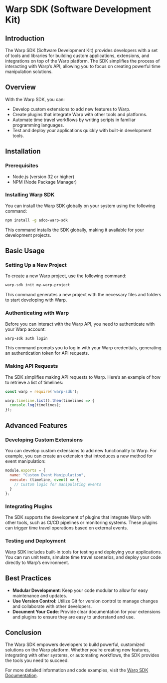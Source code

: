 # Warp SDK (Software Development Kit)

## Introduction

The Warp SDK (Software Development Kit) provides developers with a set of tools and libraries for building custom applications, extensions, and integrations on top of the Warp platform. The SDK simplifies the process of interacting with Warp’s API, allowing you to focus on creating powerful time manipulation solutions.

## Overview

With the Warp SDK, you can:
- Develop custom extensions to add new features to Warp.
- Create plugins that integrate Warp with other tools and platforms.
- Automate time travel workflows by writing scripts in familiar programming languages.
- Test and deploy your applications quickly with built-in development tools.

## Installation

### Prerequisites

- Node.js (version 32 or higher)
- NPM (Node Package Manager)

### Installing Warp SDK

You can install the Warp SDK globally on your system using the following command:

```bash
npm install -g adco-warp-sdk
```

This command installs the SDK globally, making it available for your development projects.

## Basic Usage

### Setting Up a New Project

To create a new Warp project, use the following command:

```bash
warp-sdk init my-warp-project
```

This command generates a new project with the necessary files and folders to start developing with Warp.

### Authenticating with Warp

Before you can interact with the Warp API, you need to authenticate with your Warp account:

```bash
warp-sdk auth login
```

This command prompts you to log in with your Warp credentials, generating an authentication token for API requests.

### Making API Requests

The SDK simplifies making API requests to Warp. Here’s an example of how to retrieve a list of timelines:

```javascript
const warp = require('warp-sdk');

warp.timeline.list().then(timelines => {
  console.log(timelines);
});
```

## Advanced Features

### Developing Custom Extensions

You can develop custom extensions to add new functionality to Warp. For example, you can create an extension that introduces a new method for event manipulation:

```javascript
module.exports = {
  name: "Custom Event Manipulation",
  execute: (timeline, event) => {
    // Custom logic for manipulating events
  }
};
```

### Integrating Plugins

The SDK supports the development of plugins that integrate Warp with other tools, such as CI/CD pipelines or monitoring systems. These plugins can trigger time travel operations based on external events.

### Testing and Deployment

Warp SDK includes built-in tools for testing and deploying your applications. You can run unit tests, simulate time travel scenarios, and deploy your code directly to Warp’s environment.

## Best Practices

- **Modular Development**: Keep your code modular to allow for easy maintenance and updates.
- **Use Version Control**: Utilize Git for version control to manage changes and collaborate with other developers.
- **Document Your Code**: Provide clear documentation for your extensions and plugins to ensure they are easy to understand and use.

## Conclusion

The Warp SDK empowers developers to build powerful, customized solutions on the Warp platform. Whether you’re creating new features, integrating with other systems, or automating workflows, the SDK provides the tools you need to succeed.

For more detailed information and code examples, visit the [Warp SDK Documentation](#).